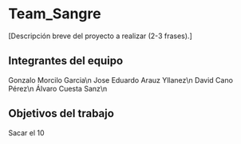 # Team_Sangre

[Descripción breve del proyecto a realizar (2-3 frases).]

## Integrantes del equipo

Gonzalo Morcilo Garcia\n
Jose Eduardo Arauz Yllanez\n
David Cano Pérez\n
Álvaro Cuesta Sanz\n

## Objetivos del trabajo

Sacar el 10
